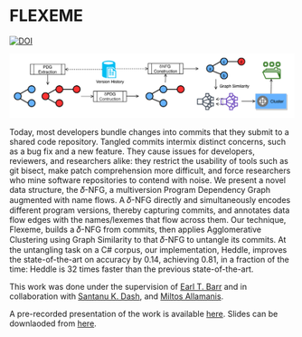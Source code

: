 # FLEXEME
[![DOI](https://zenodo.org/badge/265828516.svg)](https://zenodo.org/badge/latestdoi/265828516)

<img src="./overview.png" alt="Overview of Flexme" style="width:640px;"/>

Today, most developers bundle changes into commits that they submit to a shared code repository. 
Tangled commits intermix distinct concerns, such as a bug fix and a new feature. 
They cause issues for developers, reviewers, and researchers alike: they restrict the usability of tools such as git bisect, make patch comprehension more difficult, and force researchers who mine software repositories to contend with noise. 
We present a novel data structure, the 𝛿-NFG, a multiversion Program Dependency Graph augmented with name flows. 
A 𝛿-NFG directly and simultaneously encodes different program versions, thereby capturing commits, and annotates data flow edges with the names/lexemes that flow across them. 
Our technique, Flexeme, builds a 𝛿-NFG from commits, then applies Agglomerative Clustering using Graph Similarity to that 𝛿-NFG to untangle its commits. 
At the untangling task on a C# corpus, our implementation, Heddle, improves the state-of-the-art on accuracy by 0.14, achieving 0.81, in a fraction of the time: Heddle is 32 times faster than the previous state-of-the-art.

This work was done under the supervision of [Earl T. Barr](http://earlbarr.com/) and 
in collaboration with [Santanu K. Dash](http://santanu.uk/), and [Miltos Allamanis](https://miltos.allamanis.com/).

A pre-recorded presentation of the work is available [here](https://liveuclac-my.sharepoint.com/:v:/g/personal/ucabpp1_ucl_ac_uk/EbZ-iehHCHBDjAvftTBWBYkBCiqIRg3nmvwxg6S12TViSQ?e=t9vPM6).
Slides can be downlaoded from [here](https://github.com/PPPI/Flexeme/raw/master/docs/Flexeme_FSE_profirpp.pdf).
